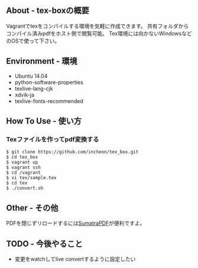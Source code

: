 About - tex-boxの概要
------
Vagrantでtexをコンパイルする環境を気軽に作成できます。
共有フォルダからコンパイル済みpdfをホスト側で閲覧可能。
Tex環境には向かないWindowsなどのOSで使って下さい。

Environment - 環境
------
* Ubuntu 14.04
* python-software-properties
* texlive-lang-cjk
* xdvik-ja
* texlive-fonts-recommended

How To Use - 使い方
------

### Texファイルを作ってpdf変換する
```
$ git clone https://github.com/incheon/tex_box.git
$ cd tex_box
$ vagrant up
$ vagrant ssh
$ cd /vagrant
$ vi tex/sample.tex
$ cd tex
$ ./convert.sh
```

Other - その他
------
PDFを閉じずリロードするには[SumatraPDF](http://www.sumatrapdfreader.org/free-pdf-reader-ja.html)が便利ですよ。

TODO - 今後やること
------
* 変更をwatchしてlive convertするように設定したい
